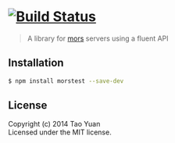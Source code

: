 #  [![Build Status](https://img.shields.io/travis/taoyuan/morstest.svg?style=flat)](http://travis-ci.org/taoyuan/morstest)

> A library for [mors](https://github.com/taoyuan/mors) servers using a fluent API

## Installation

```bash
$ npm install morstest --save-dev
```

## License

Copyright (c) 2014 Tao Yuan  
Licensed under the MIT license.
